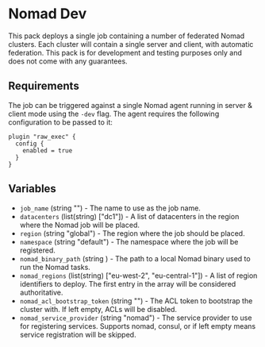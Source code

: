 # Nomad Dev
This pack deploys a single job containing a number of federated Nomad clusters.
Each cluster will contain a single server and client, with automatic
federation. This pack is for development and testing purposes only and does not
come with any guarantees.

## Requirements
The job can be triggered against a single Nomad agent running in server &
client mode using the `-dev` flag. The agent requires the following
configuration to be passed to it:
```hcl
plugin "raw_exec" {
  config {
    enabled = true
  }
}
```

## Variables

- `job_name` (string "") - The name to use as the job name.
- `datacenters` (list(string) ["dc1"]) - A list of datacenters in the region
where the Nomad job will be placed.
- `region` (string "global") - The region where the job should be placed.
- `namespace` (string "default") - The namespace where the job will be
registered.
- `nomad_binary_path` (string <required>) - The path to a local Nomad binary
used to run the Nomad tasks.
- `nomad_regions` (list(string) ["eu-west-2", "eu-central-1"]) - A list of region
identifiers to deploy. The first entry in the array will be considered
authoritative.
- `nomad_acl_bootstrap_token` (string "") - The ACL token to bootstrap the
cluster with. If left empty, ACLs will be disabled.
- `nomad_service_provider` (string "nomad") - The service provider to use for
registering services. Supports nomad, consul, or if left empty means service
registration will be skipped.
